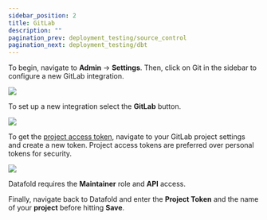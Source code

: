 ```yaml
---
sidebar_position: 2
title: GitLab
description: ""
pagination_prev: deployment_testing/source_control
pagination_next: deployment_testing/dbt
---
```

To begin, navigate to **Admin** &rarr; **Settings**. Then, click on Git in the sidebar to configure a new GitLab integration.

![](../../../static/img/github_setup.png)

To set up a new integration select the **GitLab** button.

![](../../../static/img/gitlab_setup.png)

To get the [project access token](https://docs.gitlab.com/ee/user/project/settings/project\_access\_tokens.html), navigate to your GitLab project settings and create a new token. Project access tokens are preferred over personal tokens for security.

![](../../../static/img/gitlab_access_token.png)

Datafold requires the **Maintainer** role and **API** access. 

Finally, navigate back to Datafold and enter the **Project Token** and the name of your **project** before hitting **Save**.